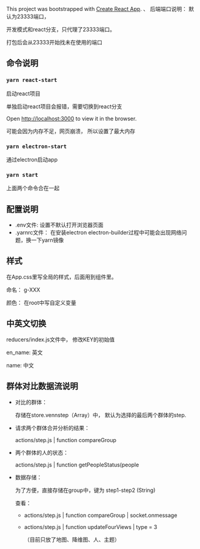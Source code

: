This project was bootstrapped with [Create React App](https://github.com/facebook/create-react-app).
、
后端端口说明： 默认为23333端口，

开发模式和react分支，只代理了23333端口。

打包后会从23333开始找未在使用的端口

## 命令说明

### `yarn react-start` 

启动react项目<br /> 

单独启动react项目会报错，需要切换到react分支

Open [http://localhost:3000](http://localhost:3000) to view it in the browser.

可能会因为内存不足，网页崩溃， 所以设置了最大内存

### `yarn electron-start`

通过electron启动app

### `yarn start`

上面两个命令合在一起

## 配置说明

- .env文件: 设置不默认打开浏览器页面
- .yarnrc文件： 在安装electron electron-builder过程中可能会出现网络问题，换一下yarn镜像

## 样式

在App.css里写全局的样式，后面用到组件里。

命名： g-XXX 

颜色： 在root中写自定义变量

## 中英文切换

reducers/index.js文件中， 修改KEY的初始值

en_name: 英文

name: 中文

## 群体对比数据流说明

- 对比的群体：

    存储在store.vennstep（Array）中， 默认为选择的最后两个群体的step.

- 请求两个群体合并分析的结果：
    
    actions/step.js | function compareGroup 

- 两个群体的人的状态：

    actions/step.js | function getPeopleStatus(people

- 数据存储：

    为了方便，直接存储在group中，键为 step1-step2 (String)

    查看：
    - actions/step.js | function compareGroup | socket.onmessage

    - actions/step.js | function updateFourViews | type = 3

        （目前只放了地图、降维图、人、主题）